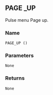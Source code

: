 ## PAGE \_UP

Pulse menu Page up.


### Name

`PAGE_UP ()`


### Parameters

`None`


### Returns

`None`
